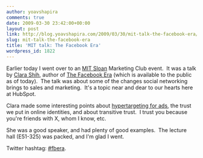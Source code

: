 ```yaml
---
author: yoavshapira
comments: true
date: 2009-03-30 23:42:00+00:00
layout: post
link: http://blog.yoavshapira.com/2009/03/30/mit-talk-the-facebook-era/
slug: mit-talk-the-facebook-era
title: 'MIT talk: The Facebook Era'
wordpress_id: 1822
---
```


Earlier today I went over to an [MIT Sloan](http://www.insidefacebook.com/2007/10/21/interview-with-clara-shih-co-creator-of-faceforce/) Marketing Club event.  It was a talk by [Clara Shih](http://www.insidefacebook.com/2007/10/21/interview-with-clara-shih-co-creator-of-faceforce/), author of [The Facebook Era](http://www.facebook.com/thefacebookera) (which is available to the public as of today).  The talk was about some of the changes social networking brings to sales and marketing.  It's a topic near and dear to our hearts here at HubSpot.

  


Clara made some interesting points about [hypertargeting for ads](http://www.readwriteweb.com/archives/myspace_launching_hypertargeting_ads.php), the trust we put in online identities, and about transitive trust.  I trust you because you're friends with X, whom I know, etc.

  


She was a good speaker, and had plenty of good examples.  The lecture hall (E51-325) was packed, and I'm glad I went.

  


Twitter hashtag: [#fbera](http://search.twitter.com/search?q=&ands=&phrase=&ors=&nots=&tag=fbera&lang=all&from=&to=&ref=&near=&within=15&units=mi&since=&until=&rpp=15).

  


  

